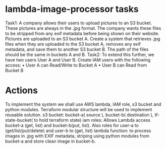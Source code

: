 # lambda-image-processor tasks

Task1: A company allows their users to upload pictures to an S3 bucket. These pictures are always in the .jpg format.
The company wants these files to be stripped from any exif metadata before being shown on their website.
Pictures are uploaded to an S3 bucket A.
Create a system that retrieves .jpg files when they are uploaded to the S3 bucket A, removes any exif metadata,
and save them to another S3 bucket B. The path of the files should be the same in buckets A and B.
Task2: To extend this further, we have two users User A and User B. Create IAM users with the following access:
• User A can Read/Write to Bucket A
• User B can Read from Bucket B

# Actions

To implement the system we shall use AWS lambda, IAM role, s3 bucket and python modules. Terraform modular structure will be used to 
implement reusable solution. 
s3 bucket: bucket-a( source ), bucket-b( destination ), tf-state-bucket( to hold terraform state)
iam roles: Allows Lambda access  bucket-a (get, list) and bucket-b(put, list). Also roles for user-a to (get/list/put/delete) and user-b to (get, list)
lambda function: to process images in .jpg with EXIF metadata, striping using python modules from bucket-a and store clean image in bucket-b.


